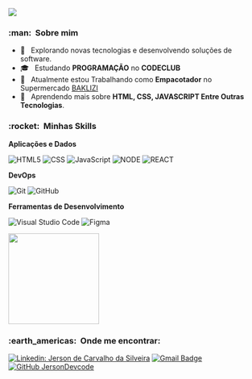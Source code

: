 
![](https://komarev.com/ghpvc/?username=JersonDevcodes&color=006bed)

<h3> :man: &nbsp;Sobre mim </h3>

- 🤔 &nbsp; Explorando novas tecnologias e desenvolvendo soluções de software.
- 🎓 &nbsp; Estudando <b>PROGRAMAÇÃO</b> no <b>CODECLUB</b> 
- 💼 &nbsp; Atualmente estou Trabalhando como <b>Empacotador</b> no Supermercado <a href="http://supermercadosbaklizi.com.br/baklizi/">BAKLIZI</a>
- 🌱 &nbsp; Aprendendo mais sobre <b>HTML, CSS, JAVASCRIPT Entre Outras Tecnologias</b>.

<h3> :rocket: &nbsp;Minhas Skills </h3>

**Aplicações e Dados**

  ![HTML5](https://img.shields.io/badge/HTML5-E34F26?style=for-the-badge&logo=html5&logoColor=white)
  ![CSS](https://img.shields.io/badge/CSS3-1572B6?style=for-the-badge&logo=css3&logoColor=white)
  ![JavaScript](https://img.shields.io/badge/JavaScript-323330?style=for-the-badge&logo=javascript&logoColor=F7DF1E)
  ![NODE](https://img.shields.io/badge/Node.js-339933?style=for-the-badge&logo=nodedotjs&logoColor=white)
  ![REACT](https://img.shields.io/badge/React-20232A?style=for-the-badge&logo=react&logoColor=61DAFB)


**DevOps**

  ![Git](https://img.shields.io/badge/-Git-333333?style=flat&logo=git)
  ![GitHub](https://img.shields.io/badge/-GitHub-333333?style=flat&logo=github)

**Ferramentas de Desenvolvimento**

  ![Visual Studio Code](https://img.shields.io/badge/-Visual%20Studio%20Code-333333?style=flat&logo=visual-studio-code&logoColor=007ACC)
  ![Figma](https://img.shields.io/badge/-Figma-333333?style=flat&logo=figma&logoColor=007ACC)
<br/>

<a href="https://github.com/JersonDevcode">
  <img height="180em" src="https://github-readme-stats.vercel.app/api?username=JersonDevcode&theme=dracula&show_icons=true" />
</a>

<br/>

<h3> :earth_americas: &nbsp;Onde me encontrar: </h3> 

[![Linkedin: Jerson de Carvalho da Silveira](https://img.shields.io/badge/-JersonDeCarvalhoDaSilveira-blue?style=flat-square&logo=linkedin&logoColor=white&link=LINK-https://www.linkedin.com/in/jerson-de-carvalho-da-silveira-04815522a/)](https://www.linkedin.com/in/jerson-de-carvalho-da-silveira-04815522a/)
[![Gmail Badge](https://img.shields.io/badge/-jersondasilveira@gmail.com-006bed?style=flat-square&logo=Gmail&logoColor=white&link=mailto:secretgames33@gmail.com)](mailto:jersondasilveira@gmail.com)
[![GitHub JersonDevcode]( https://img.shields.io/github/followers/JersonDevcode?label=follow&style=social)](https://github.com/JersonDevcode)
